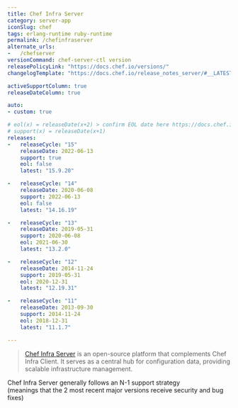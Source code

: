```yaml
---
title: Chef Infra Server
category: server-app
iconSlug: chef
tags: erlang-runtime ruby-runtime
permalink: /chefinfraserver
alternate_urls:
-   /chefserver
versionCommand: chef-server-ctl version
releasePolicyLink: "https://docs.chef.io/versions/"
changelogTemplate: "https://docs.chef.io/release_notes_server/#__LATEST__"

activeSupportColumn: true
releaseDateColumn: true

auto:
- custom: true

# eol(x) = releaseDate(x+2) > confirm EOL date here https://docs.chef.io/versions/
# support(x) = releaseDate(x+1)
releases:
-   releaseCycle: "15"
    releaseDate: 2022-06-13
    support: true
    eol: false
    latest: "15.9.20"

-   releaseCycle: "14"
    releaseDate: 2020-06-08
    support: 2022-06-13
    eol: false
    latest: "14.16.19"

-   releaseCycle: "13"
    releaseDate: 2019-05-31
    support: 2020-06-08
    eol: 2021-06-30
    latest: "13.2.0"

-   releaseCycle: "12"
    releaseDate: 2014-11-24
    support: 2019-05-31
    eol: 2020-12-31
    latest: "12.19.31"

-   releaseCycle: "11"
    releaseDate: 2013-09-30
    support: 2014-11-24
    eol: 2018-12-31
    latest: "11.1.7"

---
```


> [Chef Infra Server](https://docs.chef.io/server/) is an open-source platform that complements Chef Infra Client.
> It serves as a central hub for configuration data, providing scalable infrastructure management. 

Chef Infra Server generally follows an N-1 support strategy  
(meanings that the 2 most recent major versions receive security and bug fixes)
